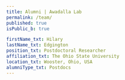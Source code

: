 ```yaml
---
title: Alumni | Awadalla Lab
permalink: /team/
published: true
isPublic_b: true

firstName_txt: Hilary
lastName_txt: Edgington 
position_txt: Postdoctoral Researcher
affiliation_txt: The Ohio State University
location_txt: Wooster, Ohio, USA
alumniType_txt: Postdocs
---
```

